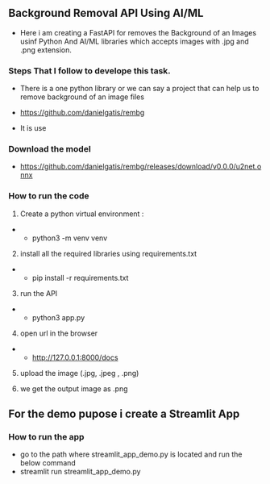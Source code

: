 ## Background Removal API Using AI/ML 

- Here i am creating a FastAPI for removes the Background of an Images usinf Python And AI/ML libraries
    which accepts images with .jpg and .png extension.

### Steps That I follow to develope this task.

- There is a one python library or we can say a project that can help us to remove background of an image files
- https://github.com/danielgatis/rembg

- It is use

### Download the model
- https://github.com/danielgatis/rembg/releases/download/v0.0.0/u2net.onnx


### How to run the code

1. Create a python virtual environment : 
- - python3 -m venv venv

2. install all the required libraries using requirements.txt
- - pip install -r requirements.txt

3. run the API
- - python3 app.py

4. open url in the browser
- - http://127.0.0.1:8000/docs

5. upload the image (.jpg, .jpeg , .png)

6. we get the output image as .png 




## For the demo pupose i create a Streamlit App

### How to run the app

- go to the path where streamlit_app_demo.py is located and run the below command
- streamlit run streamlit_app_demo.py


